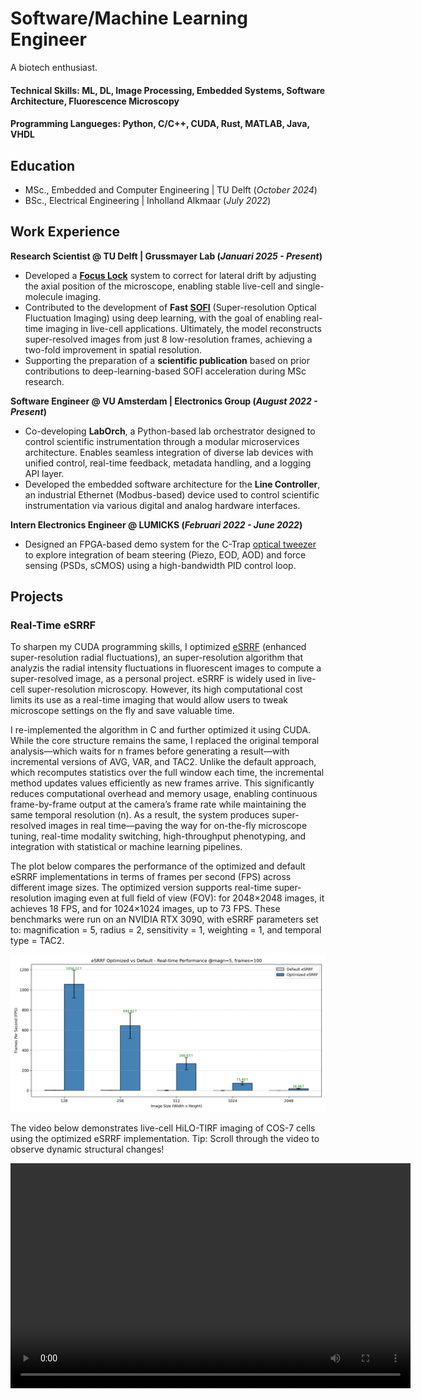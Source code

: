 # Software/Machine Learning Engineer
A biotech enthusiast.

#### Technical Skills: ML, DL, Image Processing, Embedded Systems, Software Architecture, Fluorescence Microscopy
#### Programming Langueges: Python, C/C++, CUDA, Rust, MATLAB, Java, VHDL

## Education
- MSc., Embedded and Computer Engineering | TU Delft (_October 2024_)
- BSc., Electrical Engineering | Inholland Alkmaar (_July 2022_)

## Work Experience
**Research Scientist @ TU Delft | Grussmayer Lab (_Januari 2025 - Present_)**
- Developed a **[Focus Lock](https://ir.amolf.nl/pub/10774/16893publishedVersion.pdf)** system to correct for lateral drift by adjusting the axial position of the microscope, enabling stable live-cell and single-molecule imaging.
- Contributed to the development of **Fast [SOFI](https://en.wikipedia.org/wiki/Super-resolution_optical_fluctuation_imaging)** (Super-resolution Optical Fluctuation Imaging) using deep learning, with the goal of enabling real-time imaging in live-cell applications. Ultimately, the model reconstructs super-resolved images from just 8 low-resolution frames, achieving a two-fold improvement in spatial resolution.
- Supporting the preparation of a **scientific publication** based on prior contributions to deep-learning-based SOFI acceleration during MSc research.

**Software Engineer @ VU Amsterdam | Electronics Group (_August 2022 - Present_)**
- Co-developing **LabOrch**, a Python-based lab orchestrator designed to control scientific instrumentation through a modular microservices architecture. Enables seamless integration of diverse lab devices with unified control, real-time feedback, metadata handling, and a logging API layer.
- Developed the embedded software architecture for the **Line Controller**, an industrial Ethernet (Modbus-based) device used to control scientific instrumentation via various digital and analog hardware interfaces.

**Intern Electronics Engineer @ LUMICKS (_Februari 2022 - June 2022_)**
-  Designed an FPGA-based demo system for the C-Trap [optical tweezer](https://en.wikipedia.org/wiki/Optical_tweezers) to explore integration of beam steering (Piezo, EOD, AOD) and force sensing (PSDs, sCMOS) using a high-bandwidth PID control loop.

## Projects
### Real-Time eSRRF
To sharpen my CUDA programming skills, I optimized [eSRRF](https://www.nature.com/articles/s41592-023-02057-w) (enhanced super-resolution radial fluctuations), an super-resolution algorithm that analyzis the radial intensity fluctuations in fluorescent images to compute a super-resolved image, as a personal project. eSRRF is widely used in live-cell super-resolution microscopy. However, its high computational cost limits its use as a real-time imaging that would allow users to tweak microscope settings on the fly and save valuable time. 

I re-implemented the algorithm in C and further optimized it using CUDA. While the core structure remains the same, I replaced the original temporal analysis—which waits for n frames before generating a result—with incremental versions of AVG, VAR, and TAC2. Unlike the default approach, which recomputes statistics over the full window each time, the incremental method updates values efficiently as new frames arrive. This significantly reduces computational overhead and memory usage, enabling continuous frame-by-frame output at the camera’s frame rate while maintaining the same temporal resolution (n). As a result, the system produces super-resolved images in real time—paving the way for on-the-fly microscope tuning, real-time modality switching, high-throughput phenotyping, and integration with statistical or machine learning pipelines.

The plot below compares the performance of the optimized and default eSRRF implementations in terms of frames per second (FPS) across different image sizes. The optimized version supports real-time super-resolution imaging even at full field of view (FOV): for 2048×2048 images, it achieves 18 FPS, and for 1024×1024 images, up to 73 FPS. These benchmarks were run on an NVIDIA RTX 3090, with eSRRF parameters set to: magnification = 5, radius = 2, sensitivity = 1, weighting = 1, and temporal type = TAC2.

![optimized vs default eSRRF](assets/esrrf_comparison_plot.png)

The video below demonstrates live-cell HiLO-TIRF imaging of COS-7 cells using the optimized eSRRF implementation. Tip: Scroll through the video to observe dynamic structural changes!

<video width="640" height="360" controls>
  <source src="/assets/output_res.mp4" type="video/mp4">
  Your browser does not support the video tag.
</video>

